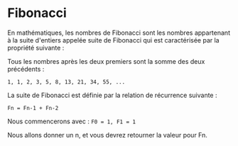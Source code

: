 # Fibonacci

En mathématiques, les nombres de Fibonacci sont les nombres appartenant à la suite d'entiers appelée suite de Fibonacci qui est caractérisée par la propriété suivante :

Tous les nombres après les deux premiers sont la somme des deux précédents :

`1, 1, 2, 3, 5, 8, 13, 21, 34, 55, ...`

La suite de Fibonacci est définie par la relation de récurrence suivante :

`Fn = Fn-1 + Fn-2`

Nous commencerons avec : `F0 = 1, F1 = 1`

Nous allons donner un n, et vous devrez retourner la valeur pour Fn.
